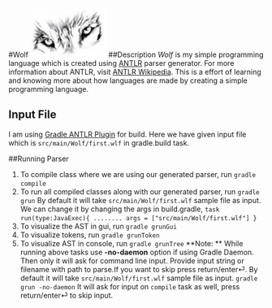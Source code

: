 #Wolf <img src="https://github.com/last-stand/wolf/blob/master/eyes.png" width="150" height="100" />
##Description
_Wolf_ is my simple programming language which is created using [ANTLR](http://www.antlr.org/) parser generator. For more information about ANTLR, visit [ANTLR Wikipedia](https://en.wikipedia.org/wiki/ANTLR). This is a effort of learning and knowing more about how languages are made by creating a simple programming language.

## Input File
I am using [Gradle ANTLR Plugin](https://docs.gradle.org/current/userguide/antlr_plugin.html) for build. Here we have given input file which is `src/main/Wolf/first.wlf` in gradle.build task.

##Running Parser
1. To compile class where we are using our generated parser, run
  `gradle compile`
2. To run all compiled classes along with our generated parser, run
  `gradle grun`
  By default it will take `src/main/Wolf/first.wlf` sample file as input. We can change it by changing the args in build.gradle,
  `task run(type:JavaExec){
    ........
    args = ["src/main/Wolf/first.wlf"]
  }`
3. To visualize the AST in gui, run
  `gradle grunGui`
4. To visualize tokens, run
  `gradle grunToken`
5. To visualize AST in console, run
  `gradle grunTree`
  **Note: **
  While running above tasks use **-no-daemon** option if using Gradle Daemon. Then only it will ask for command line input. Provide input string or filename with path to parse.If you want to skip press return/enter⏎. By default it will take `src/main/Wolf/first.wlf` sample file as input.
  `gradle grun -no-daemon`
  It will ask for input on `compile` task as well, press return/enter⏎ to skip input.
